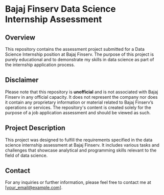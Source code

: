 # Bajaj Finserv Data Science Internship Assessment

## Overview

This repository contains the assessment project submitted for a Data Science Internship position at Bajaj Finserv. The purpose of this project is purely educational and to demonstrate my skills in data science as part of the internship application process.

## Disclaimer

Please note that this repository is **unofficial** and is not associated with Bajaj Finserv in any official capacity. It does not represent the company nor does it contain any proprietary information or material related to Bajaj Finserv’s operations or services. The repository's content is created solely for the purpose of a job application assessment and should be viewed as such.

## Project Description

This project was designed to fulfill the requirements specified in the data science internship assessment at Bajaj Finserv. It includes various tasks and challenges that showcase analytical and programming skills relevant to the field of data science.

## Contact

For any inquiries or further information, please feel free to contact me at [your_email@example.com].

